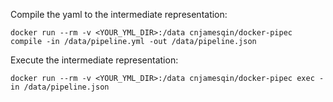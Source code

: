 Compile the yaml to the intermediate representation:

```
docker run --rm -v <YOUR_YML_DIR>:/data cnjamesqin/docker-pipec compile -in /data/pipeline.yml -out /data/pipeline.json
```

Execute the intermediate representation:

```
docker run --rm -v <YOUR_YML_DIR>:/data cnjamesqin/docker-pipec exec -in /data/pipeline.json
```
